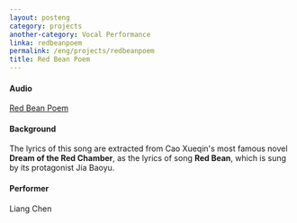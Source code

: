 ```yaml
---
layout: posteng
category: projects
another-category: Vocal Performance
linka: redbeanpoem
permalink: /eng/projects/redbeanpoem
title: Red Bean Poem
---
```

#### Audio
[Red Bean Poem](http://lollichock.tumblr.com/post/74815254608/audio_player_iframe/lollichock/tumblr_n03p74vgIn1snsvcq?audio_file=https%3A%2F%2Fwww.tumblr.com%2Faudio_file%2Flollichock%2F74815254608%2Ftumblr_n03p74vgIn1snsvcq&amp;color=black&amp;simple=1) 

#### Background
The lyrics of this song are extracted from Cao Xueqin's most famous novel **Dream of the Red Chamber**, as the lyrics of song **Red Bean**, which is sung by its protagonist Jia Baoyu.

#### Performer
Liang Chen